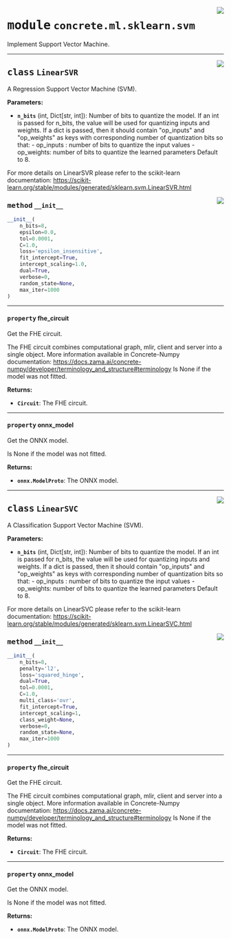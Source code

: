 <!-- markdownlint-disable -->

<a href="https://github.com/zama-ai/concrete-ml-internal/tree/main/src/concrete/ml/sklearn/svm.py#L0"><img align="right" style="float:right;" src="https://img.shields.io/badge/-source-cccccc?style=flat-square"></a>

# <kbd>module</kbd> `concrete.ml.sklearn.svm`

Implement Support Vector Machine.

______________________________________________________________________

<a href="https://github.com/zama-ai/concrete-ml-internal/tree/main/src/concrete/ml/sklearn/svm.py#L8"><img align="right" style="float:right;" src="https://img.shields.io/badge/-source-cccccc?style=flat-square"></a>

## <kbd>class</kbd> `LinearSVR`

A Regression Support Vector Machine (SVM).

**Parameters:**

- <b>`n_bits`</b> (int, Dict\[str, int\]):  Number of bits to quantize the model. If an int is passed  for n_bits, the value will be used for quantizing inputs and weights. If a dict is  passed, then it should contain "op_inputs" and "op_weights" as keys with  corresponding number of quantization bits so that:
  \- op_inputs : number of bits to quantize the input values
  \- op_weights: number of bits to quantize the learned parameters  Default to 8.

For more details on LinearSVR please refer to the scikit-learn documentation: https://scikit-learn.org/stable/modules/generated/sklearn.svm.LinearSVR.html

<a href="https://github.com/zama-ai/concrete-ml-internal/tree/main/src/concrete/ml/sklearn/svm.py#L28"><img align="right" style="float:right;" src="https://img.shields.io/badge/-source-cccccc?style=flat-square"></a>

### <kbd>method</kbd> `__init__`

```python
__init__(
    n_bits=8,
    epsilon=0.0,
    tol=0.0001,
    C=1.0,
    loss='epsilon_insensitive',
    fit_intercept=True,
    intercept_scaling=1.0,
    dual=True,
    verbose=0,
    random_state=None,
    max_iter=1000
)
```

______________________________________________________________________

#### <kbd>property</kbd> fhe_circuit

Get the FHE circuit.

The FHE circuit combines computational graph, mlir, client and server into a single object. More information available in Concrete-Numpy documentation: https://docs.zama.ai/concrete-numpy/developer/terminology_and_structure#terminology Is None if the model was not fitted.

**Returns:**

- <b>`Circuit`</b>:  The FHE circuit.

______________________________________________________________________

#### <kbd>property</kbd> onnx_model

Get the ONNX model.

Is None if the model was not fitted.

**Returns:**

- <b>`onnx.ModelProto`</b>:  The ONNX model.

______________________________________________________________________

<a href="https://github.com/zama-ai/concrete-ml-internal/tree/main/src/concrete/ml/sklearn/svm.py#L57"><img align="right" style="float:right;" src="https://img.shields.io/badge/-source-cccccc?style=flat-square"></a>

## <kbd>class</kbd> `LinearSVC`

A Classification Support Vector Machine (SVM).

**Parameters:**

- <b>`n_bits`</b> (int, Dict\[str, int\]):  Number of bits to quantize the model. If an int is passed  for n_bits, the value will be used for quantizing inputs and weights. If a dict is  passed, then it should contain "op_inputs" and "op_weights" as keys with  corresponding number of quantization bits so that:
  \- op_inputs : number of bits to quantize the input values
  \- op_weights: number of bits to quantize the learned parameters  Default to 8.

For more details on LinearSVC please refer to the scikit-learn documentation: https://scikit-learn.org/stable/modules/generated/sklearn.svm.LinearSVC.html

<a href="https://github.com/zama-ai/concrete-ml-internal/tree/main/src/concrete/ml/sklearn/svm.py#L77"><img align="right" style="float:right;" src="https://img.shields.io/badge/-source-cccccc?style=flat-square"></a>

### <kbd>method</kbd> `__init__`

```python
__init__(
    n_bits=8,
    penalty='l2',
    loss='squared_hinge',
    dual=True,
    tol=0.0001,
    C=1.0,
    multi_class='ovr',
    fit_intercept=True,
    intercept_scaling=1,
    class_weight=None,
    verbose=0,
    random_state=None,
    max_iter=1000
)
```

______________________________________________________________________

#### <kbd>property</kbd> fhe_circuit

Get the FHE circuit.

The FHE circuit combines computational graph, mlir, client and server into a single object. More information available in Concrete-Numpy documentation: https://docs.zama.ai/concrete-numpy/developer/terminology_and_structure#terminology Is None if the model was not fitted.

**Returns:**

- <b>`Circuit`</b>:  The FHE circuit.

______________________________________________________________________

#### <kbd>property</kbd> onnx_model

Get the ONNX model.

Is None if the model was not fitted.

**Returns:**

- <b>`onnx.ModelProto`</b>:  The ONNX model.
